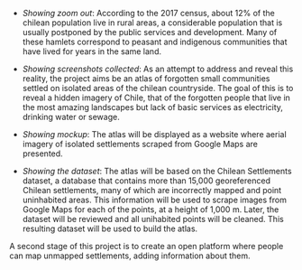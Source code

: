 * *Showing zoom out*: According to the 2017 census, about 12% of the chilean population live in rural areas, a considerable population that is usually postponed by the public services and development. Many of these hamlets correspond to peasant and indigenous communities that have lived for years in the same land.

* *Showing screenshots collected*: As an attempt to address and reveal this reality, the project aims be an atlas of forgotten small communities settled on isolated areas of the chilean countryside. The goal of this is to reveal a hidden imagery of Chile, that of the forgotten people that live in the most amazing landscapes but lack of basic services as electricity, drinking water or sewage.

* *Showing mockup*: The atlas will be displayed as a website where aerial imagery of isolated settlements scraped from Google Maps are presented.

* *Showing the dataset*: The atlas will be based on the Chilean Settlements dataset, a database that contains more than 15,000 georeferenced Chilean settlements, many of which are incorrectly mapped and point uninhabited areas. This information will be used to scrape images from Google Maps for each of the points, at a height of 1,000 m. Later, the dataset will be reviewed and all unihabited points will be cleaned. This resulting dataset will be used to build the atlas.

A second stage of this project is to create an open platform where people can map unmapped settlements, adding information about them.